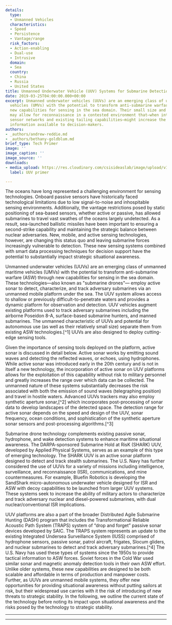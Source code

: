 ```yaml
---
details:
  type:
  - Unmanned Vehicles
  characteristics:
  - Speed
  - Persistence
  - Vantage/range
  risk_factors:
  - Action-enabling
  - Dual-use
  - Intrusive
  domain:
  - Sea
  country:
  - China
  - Russia
  - United States
title: Unmanned Underwater Vehicle (UUV) Systems for Submarine Detection
date: 2019-03-25T04:00:00.000+00:00
excerpt: Unmanned underwater vehicles (UUVs) are an emerging class of unmanned maritime
  vehicles (UMVs) with the potential to transform anti-submarine warfare (ASW) through
  new capabilities for sensing in the sea domain. Their small size and stealthy deployment
  may allow for reconnaissance in a contested environment that—when integrated into
  sensor networks and existing tailing capabilities—might increase the fidelity of
  information available to decision-makers.
authors:
- _authors/andrew-reddie.md
- _authors/bethany-goldblum.md
brief_type: Tech Primer
image: ''
image_caption: ''
image_source: ''
downloads:
- media_upload: https://res.cloudinary.com/csisideaslab/image/upload/v1560351430/on-the-radar/UUV%20Final%20Primer%20Formatted.pdf
  label: UUV primer

---
```

The oceans have long represented a challenging environment for sensing technologies. Onboard passive sensors have historically faced technological limitations due to low signal-to-noise and inhospitable sensing environments. Additionally, the vantage restrictions posed by static positioning of sea-based sensors, whether active or passive, has allowed submarines to travel vast swathes of the oceans largely undetected. As a result, sea-launched ballistic missiles have been important to ensuring a second-strike capability and maintaining the strategic balance between nuclear adversaries. New, mobile, and active sensing technologies, however, are changing this status quo and leaving submarine forces increasingly vulnerable to detection. These new sensing systems combined with smart data processing techniques for decision support have the potential to substantially impact strategic situational awareness.

Unmanned underwater vehicles (UUVs) are an emerging class of unmanned maritime vehicles (UMVs) with the potential to transform anti-submarine warfare (ASW) through new capabilities for sensing in the sea domain. These technologies—also known as "submarine drones"— employ active sonar to detect, characterize, and track adversary submarines via an unmanned mobile platform under the sea. The UUV system allows access to shallow or previously difficult-to-penetrate waters and provides a dynamic platform for observation and detection. UUV vehicles augment existing platforms used to track adversary submarines including the airborne Poseidon 8-A, surface-based submarine hunters, and manned submarines. The unmanned characteristic of UUVs and potential for autonomous use (as well as their relatively small size) separate them from existing ASW technologies.\[^1] UUVs are also designed to deploy cutting-edge sensing tools.

Given the importance of sensing tools deployed on the platform, active sonar is discussed in detail below. Active sonar works by emitting sound waves and detecting the reflected waves, or echoes, using hydrophones. While active sonar was introduced early in the 20th century and is not in itself a new technology, the incorporation of active sonar on UUV platforms allows for the exploitation of this capability without risk to military personnel and greatly increases the range over which data can be collected. The unmanned nature of these systems substantially decreases the risk associated with both the emission of sound waves (telegraphing position) and travel in hostile waters. Advanced UUVs trackers may also employ synthetic aperture sonar,\[^2] which incorporates post-processing of sonar data to develop landscapes of the detected space. The detection range for active sonar depends on the speed and design of the UUV, sonar frequency, ocean conditions, and sophistication of the synthetic aperture sonar sensors and post-processing algorithms.\[^3]

Submarine drone technology complements existing passive sonar, hydrophone, and wake detection systems to enhance maritime situational awareness. The DARPA-sponsored Submarine Hold at RisK (SHARK) UUV, developed by Applied Physical Systems, serves as an example of this type of emerging technology. The SHARK UUV is an active sonar platform designed to detect and track stealth submarines. The U.S. Navy has further considered the use of UUVs for a variety of missions including intelligence, surveillance, and reconnaissance (ISR), communications, and mine countermeasures. For example, Bluefin Robotics is developing the SandShark micro-autonomous underwater vehicle designed for ISR and ASW with decoy capabilities to be launched from larger UUV systems. These systems seek to increase the ability of military actors to characterize and track adversary nuclear and diesel-powered submarines, with dual nuclear/conventional ISR implications.

UUV platforms are also a part of the broader Distributed Agile Submarine Hunting (DASH) program that includes the Transformational Reliable Acoustic Path System (TRAPS) system of “drop and forget” passive sonar devices developed by SAIC. The TRAPS system represents an update to the existing Integrated Undersea Surveillance System (IUSS) comprised of hydrophone sensors, passive sonar, patrol aircraft, frigates, Slocum gliders, and nuclear submarines to detect and track adversary submarines.\[^4] The U.S. Navy has used these types of systems since the 1950s to provide tactical information to ASW forces. Soviet forces in the Cold War used similar sonar and magnetic anomaly detection tools in their own ASW effort. Unlike older systems, these new capabilities are designed to be both scalable and affordable in terms of production and manpower costs. Further, as UUVs are unmanned mobile systems, they offer new opportunities for providing situational awareness without putting sailors at risk, but their widespread use carries with it the risk of introducing of new threats to strategic stability. In the following, we outline the current state of the technology before noting its impact upon situational awareness and the risks posed by the technology to strategic stability.

***

[^1]: In contrast to manned systems that require a link to an operator for directions, unmanned vehicles are being developed to operate autonomously—decreasing the likelihood of detection. UUV “swarms” may also be able to trade the destruction of individual vehicles for the advantage of persistent observation.

[^2]: An example of advanced sensors for ASW systems is Raytheon’s PROSAS PS60-6000 Synthetic Aperture Sonar.

[^3]: Limited information is available in the open literature regarding sensor range and resolution for advanced ASW systems, but the detection range is expected to be 10s to 1000s of km, depending on ocean conditions and other factors. See for example E.V. Miasnikov, _The Future of Russia's Strategic Nuclear Forces: Discussions and Arguments,_ Published by the Center for Arms Control, Energy, and Environmental Studies at MPTI, Dolgoprudny, 1995.

[^4]: More nascent detection technologies including ACTUV—an unmanned surface UMV—and Superconducting Quantum Interference Devices (SQUID) for magnetic anomaly detection (MAD) also seek to increase existing detection capabilities.

***